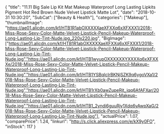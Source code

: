 {
	"title": "11.11 Big Sale Lip Kit Mat Makeup Waterproof Long Lasting Lipkits Pigment Hot Red Brown Nude Velvet Lipstick Matte Lot",
	"date": "2018-10-31 10:30:20",
	"SubCat": ["Beauty & Health"],
	"categories": ["Makeup"],
	"thumbnailImage": "https://ae01.alicdn.com/kf/HTB1R1abOXXXXXaeXFXXq6xXFXXX1/2018-Miss-Rose-Sexy-Color-Matte-Velvet-Lipstick-Pencil-Makeup-Waterproof-Long-Lasting-Lip-Tint-Nude.jpg_220x220.jpg",
	"BigImage": ["https://ae01.alicdn.com/kf/HTB1R1abOXXXXXaeXFXXq6xXFXXX1/2018-Miss-Rose-Sexy-Color-Matte-Velvet-Lipstick-Pencil-Makeup-Waterproof-Long-Lasting-Lip-Tint-Nude.jpg","https://ae01.alicdn.com/kf/HTB1wyupOXXXXXXYXXXXq6xXFXXXe/2018-Miss-Rose-Sexy-Color-Matte-Velvet-Lipstick-Pencil-Makeup-Waterproof-Long-Lasting-Lip-Tint-Nude.jpg","https://ae01.alicdn.com/kf/HTB1YSBqlcIrBKNjSZK9q6ygoVXa1/2018-Miss-Rose-Sexy-Color-Matte-Velvet-Lipstick-Pencil-Makeup-Waterproof-Long-Lasting-Lip-Tint-Nude.jpg","https://ae01.alicdn.com/kf/HTB1rXb0awZupeRjt_jqq6AfAFXar/2018-Miss-Rose-Sexy-Color-Matte-Velvet-Lipstick-Pencil-Makeup-Waterproof-Long-Lasting-Lip-Tint-Nude.jpg","https://ae01.alicdn.com/kf/HTB1_2yndi6guuRjy1Xdq6yAwpXaG/2018-Miss-Rose-Sexy-Color-Matte-Velvet-Lipstick-Pencil-Makeup-Waterproof-Long-Lasting-Lip-Tint-Nude.jpg"],
	"actualPrice": 1.07,
	"comparePrice": 1.24,
	"linkurl": "http://s.click.aliexpress.com/e/kX9y0FO",
	"inStock": 117
}
